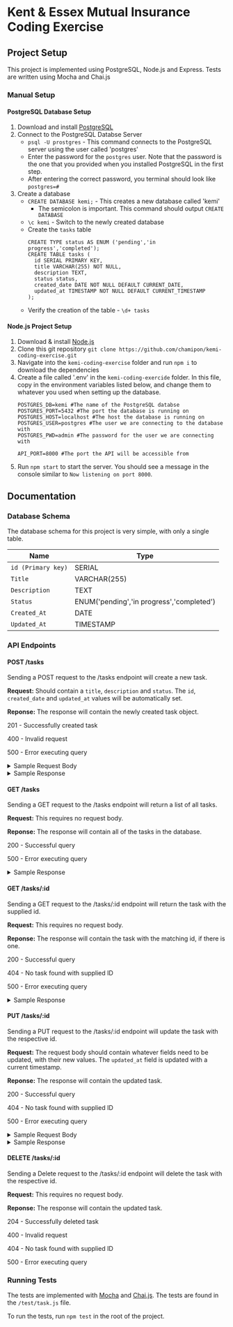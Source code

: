 # Kent & Essex Mutual Insurance Coding Exercise
## Project Setup
This project is implemented using PostgreSQL, Node.js and Express. Tests are written using Mocha and Chai.js
### Manual Setup
#### PostgreSQL Database Setup
1. Download and install [PostgreSQL](https://www.postgresql.org/download/)
2. Connect to the PostgreSQL Databse Server
   - `psql -U prostgres` - This command connects to the PostgreSQL server using the user called 'postgres'
   - Enter the password for the `postgres` user. Note that the password is the one that you provided when you installed PostgreSQL in the first step.
   - After entering the correct password, you terminal should look like `postgres=#`
3. Create a database
   - `CREATE DATABASE kemi;` - This creates a new database called 'kemi'
     - The semicolon is important. This command should output `CREATE DATABASE`
   - `\c kemi` - Switch to the newly created database
   - Create the `tasks` table
      ```
      CREATE TYPE status AS ENUM ('pending','in progress','completed');
      CREATE TABLE tasks (
        id SERIAL PRIMARY KEY,
        title VARCHAR(255) NOT NULL,
        description TEXT,
        status status,
        created_date DATE NOT NULL DEFAULT CURRENT_DATE,
        updated_at TIMESTAMP NOT NULL DEFAULT CURRENT_TIMESTAMP
      );
      ```
   - Verify the creation of the table - `\d+ tasks`
#### Node.js Project Setup
1. Download & install [Node.js](https://nodejs.org/en/download/package-manager)
2. Clone this git repository `git clone https://github.com/chamipon/kemi-coding-exercise.git`
3. Navigate into the `kemi-coding-exercise` folder and run `npm i` to download the dependencies
4. Create a file called '.env' in the `kemi-coding-exercide` folder. In this file, copy in the environment variables listed below, and change them to whatever you used when setting up the database.
   ```
   POSTGRES_DB=kemi #The name of the PostgreSQL databse
   POSTGRES_PORT=5432 #The port the database is running on
   POSTGRES_HOST=localhost #The host the database is running on
   POSTGRES_USER=postgres #The user we are connecting to the database with
   POSTGRES_PWD=admin #The password for the user we are connecting with

   API_PORT=8000 #The port the API will be accessible from
   ```
5. Run `npm start` to start the server. You should see a message in the console similar to `Now listening on port 8000`.

## Documentation
### Database Schema
The database schema for this project is very simple, with only a single table.

| Name | Type |
| --- | --- |
| `id (Primary key)` | SERIAL |
| `Title` | VARCHAR(255) |
| `Description` | TEXT |
| `Status` | ENUM('pending','in progress','completed') |
| `Created_At` | DATE |
| `Updated_At` | TIMESTAMP |
### API Endpoints
#### POST /tasks
Sending a POST request to the /tasks endpoint will create a new task. 

**Request:** Should contain a `title`, `description` and `status`. The `id`, `created_date` and `updated_at` values will be automatically set.

**Reponse:** The response will contain the newly created task object.

201 - Successfully created task

400 - Invalid request

500 - Error executing query

<details>
<summary>Sample Request Body</summary>

```
{
    "title":"Task Title",
    "description": "Task Description",
    "status": "Pending"
}
```
</details>
<details>
<summary>Sample Response</summary>

```
   {
    "id": 1,
    "title": "Task Title",
    "description": "Task Description",
    "status": "pending",
    "created_date": "2024-08-11T04:00:00.000Z",
    "updated_at": "2024-08-11T18:55:41.832Z"
   }  
```
</details>

#### GET /tasks
Sending a GET request to the /tasks endpoint will return a list of all tasks.

**Request:** This requires no request body.

**Reponse:** The response will contain all of the tasks in the database.

200 - Successful query

500 - Error executing query

<details>
<summary>Sample Response</summary>

```
   [
    {
        "id": 6,
        "title": "Title",
        "description": "Task Description",
        "status": "pending",
        "created_date": "2024-08-11T04:00:00.000Z",
        "updated_at": "2024-08-11T19:09:04.734Z"
    },
    {
        "id": 7,
        "title": "Title",
        "description": null,
        "status": "pending",
        "created_date": "2024-08-11T04:00:00.000Z",
        "updated_at": "2024-08-11T19:09:15.421Z"
    },
    {
        "id": 1,
        "title": "test",
        "description": "Task Description!",
        "status": "in progress",
        "created_date": "2024-08-11T04:00:00.000Z",
        "updated_at": "2024-08-11T19:11:06.519Z"
    }
   ]   
```
</details>

#### GET /tasks/:id
Sending a GET request to the /tasks/:id endpoint will return the task with the supplied id.

**Request:** This requires no request body.

**Reponse:** The response will contain the task with the matching id, if there is one.

200 - Successful query

404 - No task found with supplied ID

500 - Error executing query

<details>
<summary>Sample Response</summary>
   
```
    {
        "id": 6,
        "title": "Title",
        "description": "Task Description",
        "status": "pending",
        "created_date": "2024-08-11T04:00:00.000Z",
        "updated_at": "2024-08-11T19:09:04.734Z"
    }  
```
</details>

#### PUT /tasks/:id
Sending a PUT request to the /tasks/:id endpoint will update the task with the respective id.

**Request:** The request body should contain whatever fields need to be updated, with their new values. The `updated_at` field is updated with a current timestamp.

**Reponse:** The response will contain the updated task.

200 - Successful query

404 - No task found with supplied ID

500 - Error executing query

<details>
<summary>Sample Request Body</summary>

```
{
    "title":"Updated Title",
}
```
</details>

<details>
<summary>Sample Response</summary>
   
   ```
    {
        "id": 6,
        "title": "Updated Title",
        "description": "Task Description",
        "status": "pending",
        "created_date": "2024-08-11T04:00:00.000Z",
        "updated_at": "2024-08-11T19:09:04.734Z"
    }  
   ```
</details>

#### DELETE /tasks/:id
Sending a Delete request to the /tasks/:id endpoint will delete the task with the respective id.

**Request:** This requires no request body.

**Reponse:** The response will contain the updated task.

204 - Successfully deleted task

400 - Invalid request

404 - No task found with supplied ID

500 - Error executing query

### Running Tests
The tests are implemented with [Mocha](https://mochajs.org/) and [Chai.js](https://www.chaijs.com/). The tests are found in the `/test/task.js` file. 

To run the tests, run `npm test` in the root of the project.
